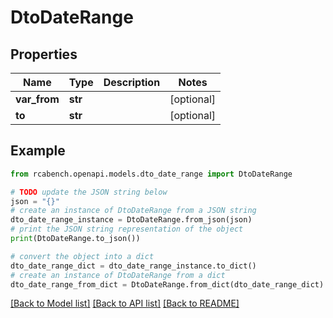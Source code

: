 # DtoDateRange


## Properties

Name | Type | Description | Notes
------------ | ------------- | ------------- | -------------
**var_from** | **str** |  | [optional] 
**to** | **str** |  | [optional] 

## Example

```python
from rcabench.openapi.models.dto_date_range import DtoDateRange

# TODO update the JSON string below
json = "{}"
# create an instance of DtoDateRange from a JSON string
dto_date_range_instance = DtoDateRange.from_json(json)
# print the JSON string representation of the object
print(DtoDateRange.to_json())

# convert the object into a dict
dto_date_range_dict = dto_date_range_instance.to_dict()
# create an instance of DtoDateRange from a dict
dto_date_range_from_dict = DtoDateRange.from_dict(dto_date_range_dict)
```
[[Back to Model list]](../README.md#documentation-for-models) [[Back to API list]](../README.md#documentation-for-api-endpoints) [[Back to README]](../README.md)


